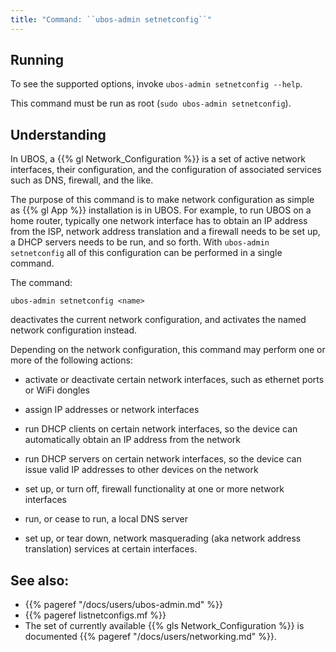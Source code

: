 ```yaml
---
title: "Command: ``ubos-admin setnetconfig``"
---
```


## Running

To see the supported options, invoke ``ubos-admin setnetconfig --help``.

This command must be run as root (``sudo ubos-admin setnetconfig``).

## Understanding

In UBOS, a {{% gl Network_Configuration %}} is a set of active
network interfaces, their configuration, and the configuration of associated services
such as DNS, firewall, and the like.

The purpose of this command is to make network configuration as simple as {{% gl App %}} installation
is in UBOS. For example, to run UBOS on a home router, typically one network interface has
to obtain an IP address from the ISP, network address translation and a firewall needs
to be set up, a DHCP servers needs to be run, and so forth. With ``ubos-admin setnetconfig``
all of this configuration can be performed in a single command.

The command:

```
ubos-admin setnetconfig <name>
```

deactivates the current network configuration, and activates the named network
configuration instead.

Depending on the network configuration, this command may perform one or more of the
following actions:

* activate or deactivate certain network interfaces, such as ethernet ports or
  WiFi dongles

* assign IP addresses or network interfaces

* run DHCP clients on certain network interfaces, so the device can automatically
  obtain an IP address from the network

* run DHCP servers on certain network interfaces, so the device can issue valid
  IP addresses to other devices on the network

* set up, or turn off, firewall functionality at one or more network interfaces

* run, or cease to run, a local DNS server

* set up, or tear down, network masquerading (aka network address translation)
  services at certain interfaces.

## See also:

* {{% pageref "/docs/users/ubos-admin.md" %}}
* {{% pageref listnetconfigs.mf %}}
* The set of currently available {{% gls Network_Configuration %}} is documented
  {{% pageref "/docs/users/networking.md" %}}.

